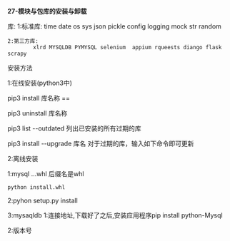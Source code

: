 **27-模块与包库的安装与卸载**


库:
	1:标准库: time date os sys json pickle config logging mock str random
    
    2:第三方库:
			xlrd MYSQLDB PYMYSQL selenium  appium rqueests diango flask scrapy

安装方法

1:在线安装(python3中)

pip3 install 库名称 ==

pip3 uninstall 库名称

pip3 list --outdated          列出已安装的所有过期的库

pip3 install --upgrade 库名    对于过期的库，输入如下命令即可更新

2:离线安装

1:mysql ...whl  后缀名是whl

	python install.whl

2:pyhon setup.py  install

 
3:mysaqldb
1:连接地址,下载好了之后,安装应用程序pip install  python-Mysql

2:版本号  
    

